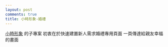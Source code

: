 ```yaml
---
layout: post
comments: true
title: 小時形象-婚禮
---
```


[小時形象](http://j.mp/y-land)
的子專案
初衷在於快速建置新人需求婚禮專用頁面
一頁傳達給親友幸福的畫面

